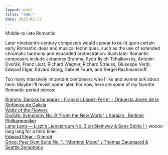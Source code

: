 ```yaml
---
layout: post
title: "786:"
date: 2023-02-11
---
```


Middle-to-late Romantic

Later nineteenth-century composers would appear to build upon certain early Romantic ideas and musical techniques, such as the use of extended chromatic harmony and expanded orchestration. Such later Romantic composers include Johannes Brahms, Pyotr Ilyich Tchaikovsky, Antonín Dvořák, Franz Liszt, Richard Wagner, Richard Strauss, Giuseppe Verdi, Edward Elgar, Edvard Grieg, Gabriel Fauré, and Sergei Rachmaninoff.

Too many massively important composers who I like and wanna talk about here. Maybe I'll revisit some later. For now, here are some of my favorite Romantic period pieces:

[Brahms: Danzas húngaras \- François López-Ferrer \- Orquesta Joven de la Sinfónica de Galicia](https://youtu.be/y67eiAy7lbo?t=17)  
[Waltz of the Flowers](https://youtu.be/Kw0wLLVEMaA)  
[Dvořák: Symphony No. 9 "From the New World" / Karajan · Berliner Philharmoniker](https://youtu.be/P_1N6_O254g)  
[Lang Lang  — Liszt's Liebestraum No. 3 on Steinway & Sons Spirio | r](https://youtu.be/lhW_tRmpLFs) woooo lang lang for a third time.  
[Edward Elgar \- Nimrod](https://youtu.be/NhnMd1Jl7SA)  
[Grieg: Peer Gynt Suite No. 1, "Morning Mood" / Thomas Dausgaard & Seattle Symphony](https://youtu.be/aMs0rNtBZJk)

